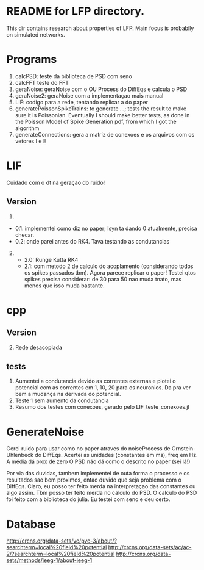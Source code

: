 # README for LFP directory.
This dir contains research about properties of LFP. Main focus is probabily on simulated networks.

# Programs
1. calcPSD: teste da biblioteca de PSD com seno
2. calcFFT teste do FFT
3. geraNoise: geraNoise com o OU Process do DiffEqs e calcula o PSD
4. geraNoise2: geraNoise com a implementaçao mais manual
5. LIF: codigo para a rede, tentando replicar a do paper
6. generatePoissonSpikeTrains: to generate ...; tests the result to make sure it is Poissonian. Eventually I should make better tests, as done in the Poisson Model of Spike Generation pdf, from which I got the algorithm 
7. generateConnections: gera a matriz de conexoes e os arquivos com os vetores I e E


# LIF
Cuidado com o dt na geraçao do ruido!
## Version
1. 
 - 0.1: implementei como diz no paper; Isyn ta dando 0 atualmente, precisa checar.
- 0.2: onde parei antes do RK4. Tava testando as condutancias
2.
    - 2.0: Runge Kutta RK4
    - 2.1: com metodo 2 de calculo do acoplamento (considerando todos os spikes passados tbm). Agora parece replicar o paper! Testei qtos spikes precisa considerar: de 30 para 50 nao muda tnato, mas menos que isso muda bastante.

# cpp
## Version
2. Rede desacoplada


## tests
1. Aumentei a condutancia devido as correntes externas e plotei o potencial com as correntes em 1, 10, 20 para os neuronios. Da pra ver bem a mudança na derivada do potencial.
2. Teste 1 sem aumento da condutancia
3. Resumo dos testes com conexoes, gerado pelo LIF_teste_conexoes.jl

# GenerateNoise
Gerei ruido para usar como no paper atraves do noiseProcess de Ornstein-Uhlenbeck do DiffEqs. 
Acertei as unidades (constantes em ms), freq em Hz.
A média dá prox de zero
O PSD não dá como o descrito no paper (sei lá!)

Por via das duvidas, tambem implementei de outa forma o processo e os resultados sao bem proximos, entao duvido que seja problema com o DiffEqs. Claro, eu posso ter feito merda na interpretaçao das constantes ou algo assim. 
Tbm posso ter feito merda no calculo do PSD.
O calculo do PSD foi feito com a biblioteca do julia. Eu testei com seno e deu certo.


# Database
http://crcns.org/data-sets/vc/pvc-3/about/?searchterm=local%20field%20potential
http://crcns.org/data-sets/ac/ac-2/?searchterm=local%20field%20potential
http://crcns.org/data-sets/methods/ieeg-1/about-ieeg-1